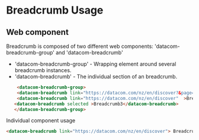 # Breadcrumb Usage
## Web component
Breadcrumb is composed of two different web components: 'datacom-breadcrumb-group' and 'datacom-breadcrumb'

- 'datacom-breadcrumb-group' - Wrapping element around several breadcrumb instances.
- 'datacom-breadcrumb' - The individual section of an breadcrumb.


```html 
    <datacom-breadcrumb-group>
    <datacom-breadcrumb link="https://datacom.com/nz/en/discover?&page=2"  >Breadcrumb1  </datacom-breadcrumb>
    <datacom-breadcrumb link="https://datacom.com/nz/en/discover"  >Breadcrumb2  </datacom-breadcrumb>
   <datacom-breadcrumb selected >Breadcrumb3</datacom-breadcrumb>
   </datacom-breadcrumb-group>
``` 
Individual component usage 
   ```html
   <datacom-breadcrumb link="https://datacom.com/nz/en/discover"> Breadcrumb </datcom-breadcrumb>
    
   ```